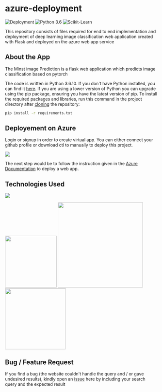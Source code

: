 # azure-deployment

![Deployment](https://img.shields.io/badge/deployment-passing-brightgreen) ![Python 3.6](https://img.shields.io/badge/Python-3.6-brightgreen.svg) ![Scikit-Learn](https://img.shields.io/badge/Library-ScikitLearn-orange.svg)

This repository consists of files required for end to end implementation and deployment of deep learning image classification web application created with Flask and deployed on the azure web app service


## About the App
The Minst image Prediction is a flask web application which predicts image classification based on pytorch 

The code is written in Python 3.6.10. If you don't have Python installed, you can find it [here](https://www.python.org/downloads/). If you are using a lower version of Python you can upgrade using the pip package, ensuring you have the latest version of pip. To install the required packages and libraries, run this command in the project directory after [cloning](https://www.howtogeek.com/451360/how-to-clone-a-github-repository/) the repository:
```bash
pip install -r requirements.txt
```

## Deployement on Azure
Login or signup in order to create virtual app. You can either connect your github profile or download ctl to manually to deploy this project.

[![](https://www.onexti.com/wp-content/uploads/2020/08/azure.png)](https://azure.microsoft.com/fr-fr/)

The next step would be to follow the instruction given in the [Azure Documentation](https://docs.microsoft.com/fr-fr/azure/app-service/quickstart-python?tabs=bash&pivots=python-framework-flask) to deploy a web app.

## Technologies Used

![](https://forthebadge.com/images/badges/made-with-python.svg)

[<img target="_blank" src="https://flask.palletsprojects.com/en/1.1.x/_images/flask-logo.png" width=170>](https://flask.palletsprojects.com/en/1.1.x/) [<img target="_blank" src="https://number1.co.za/wp-content/uploads/2017/10/gunicorn_logo-300x85.png" width=280>](https://gunicorn.org) [<img target="_blank" src="https://miro.medium.com/max/724/1*FCArwuy8wAglYUXp04SN7g.png" width=200>](https://pytorch.org/) 

## Bug / Feature Request

If you find a bug (the website couldn't handle the query and / or gave undesired results), kindly open an [issue](https://github.com/divyansh1195/Car-Price-Prediction/issues) here by including your search query and the expected result

